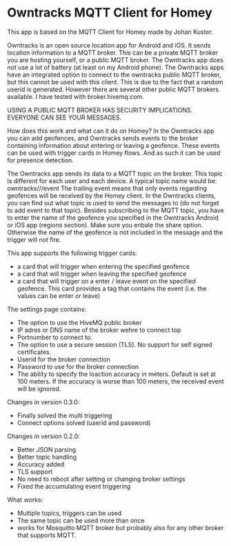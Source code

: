 # Owntracks MQTT Client for Homey

This app is based on the MQTT Client for Homey made by Johan Kuster.

Owntracks is an open source location app for Android and iOS. It sends location information to a MQTT broker.
This can be a private MQTT broker you are hosting yourself, or a public MQTT broker. The Owntracks app does not
use a lot of battery (at least on my Android phone).
The Owntracks apps have an integrated option to connect to the owntracks public MQTT broker, but this cannot be
used with this client. This is due to the fact that a random userid is generated. However there are several other
public MQTT brokers available. I have tested with broker.hivemq.com.

USING A PUBLIC MQTT BROKER HAS SECURITY IMPLICATIONS. EVERYONE CAN SEE YOUR MESSAGES.

How does this work and what can it do on Homey?
In the Owntracks app you can add geofences, and Owntracks sends events to the broker containing information about
entering or leaving a geofence. These events can be used with trigger cards in Homey flows.
And as such it can be used for presence detection.

The Owntracks app sends its data to a MQTT topic on the broker. This topic is different for each user and each device.
A typical topic name would be: owntracks/<user-id>/<device-name>/event
The trailing event means that only events regarding geofences will be received by the Homey client. In the Owntracks 
clients, you can find out what topic is used to send the messages to (do not forget to add event to that topic).
Besides subscribing to the MQTT topic, you have to enter the name of the geofence you specified in the Owntracks Android
or iOS app (regions section). Make sure you enbale the share option. Otherwise the name of the geofence is not included in
the message and the trigger will not fire.

This app supports the following trigger cards:
- a card that will trigger when entering the specified geofence
- a card that will trigger when leaving the specified geofence
- a card that will trigger on a enter / leave event on the specified geofence. This card provides a tag that contains 
  the event (i.e. the values can be enter or leave)

The settings page contains:
- The option to use the HiveMQ public broker
- IP adres or DNS name of the broker wehre to connect top
- Portnumber to connect to.
- The option to use a secure session (TLS). No support for self signed certificates.
- Userid for the broker connection
- Password to use for the broker connection
- The ability to specify the loaction accuracy in meters. Default is set at 100 meters. If the accuracy is worse than
  100 meters, the received event will be ignored.

Changes in version 0.3.0:
- Finally solved the multi triggering
- Connect options solved (userid and password)

Changes in version 0.2.0:
- Better JSON parsing
- Better topic handling
- Accuracy added
- TLS support
- No need to reboot after setting or changing broker settings
- Fixed the accumulating event triggering

What works:

* Multiple topics, triggers can be used
* The same topic can be used more than once
* works for Mosquitto MQTT broker but probably also for any other broker that supports MQTT.


